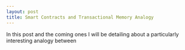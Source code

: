```yaml
---
layout: post
title: Smart Contracts and Transactional Memory Analogy
---
```


In this post and the coming ones I will be detailing about a particularly interesting analogy between 